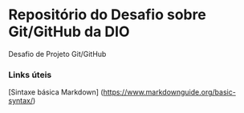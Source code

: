 # Repositório do Desafio sobre Git/GitHub da DIO
Desafio de Projeto Git/GitHub

### Links úteis
 [Sintaxe básica Markdown] (https://www.markdownguide.org/basic-syntax/)
